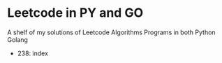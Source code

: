 # Leetcode in PY and GO
A shelf of my solutions of Leetcode Algorithms Programs in both Python Golang

* 238: index
